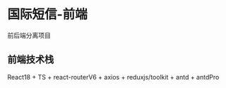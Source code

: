 # 国际短信-前端
前后端分离项目

## 前端技术栈

React18 + TS + react-routerV6 + axios + reduxjs/toolkit + antd + antdPro

